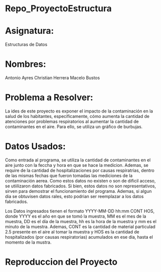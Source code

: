 # Repo_ProyectoEstructura

# Asignatura:
Estructuras de Datos

# Nombres:
Antonio Ayres
Christian Herrera
Macelo Bustos

# Problema a Resolver:
La ides de este proyecto es exponer el impacto de la contaminación en la salud de los habitantes, específicamente, cómo aumenta la cantidad de atenciones por problemas respiratorios al aumentar la cantidad de contaminantes en el aire. Para ello, se utiliza un gráfico de burbujas.

# Datos Usados:
Como entrada al programa, se utiliza la cantidad de contaminantes en el aire junto con la feccha y hora en que se hace la medicion. Ademas, se require de la cantidad de hospitalizaciones por causas respiratrias, dentro de las mismas fechas que fueron tomadas las mediciones de la contaminación aerea. Como estos datos no existen o son de dificil acceso, se utiilizaron datos fabricados. Si bien, estos datos no son representativos, sirven para demostrar el funcionamiento del programa. Ademas, si algun dia se obtuvisen datos rales, esto podrian ser reemplazar a los datos fabricados.

Los Datos ingresados tienen el formato YYYY-MM-DD hh:mm CONT HOS, donde YYYY es el año en que se tomó la muestra, MM es el mes de la muestra, DD es el día de la muestra, hh es la hora de la muestra y mm es el minuto de la muestra. Ademas, CONT es la cantidad de material particulad 2.5 presente en el aire al tomar la muestra y HOS es la cantidad de hospitalizados (por causas respiratorias) acumulados en ese dia, hasta el momento de la mustra.

# Reproduccion del Proyecto

